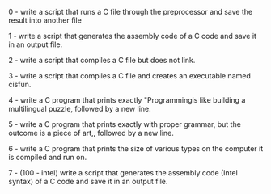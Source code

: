 0 - write a script that runs a C file through the preprocessor and save the result into another file

1 - write a script that generates the assembly code of a C code and save it in an output file.

2 - write a script that compiles a C file but does not link.

3 - write a script that compiles a C file and creates an executable named cisfun.

4 - write a C program that prints exactly "Programmingis like building a multilingual puzzle, followed by a new line.

5 - write a C program that prints exactly with proper grammar, but the outcome is a piece of art,, followed by a new line.

6 - write a C program that prints the size of various types on the computer it is compiled and run on.

7 - (100 - intel) write a script that generates the assembly code (Intel syntax) of a C code and save it in an output file.
